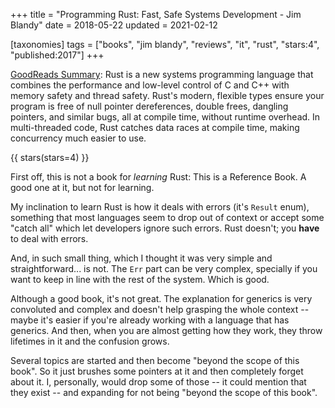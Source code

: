 +++
title = "Programming Rust: Fast, Safe Systems Development - Jim Blandy"
date = 2018-05-22
updated = 2021-02-12

[taxonomies]
tags = ["books", "jim blandy", "reviews", "it", "rust", "stars:4",
"published:2017"]
+++

[GoodReads Summary](https://www.goodreads.com/book/show/25550614-programming-rust):
Rust is a new systems programming language that combines the performance and
low-level control of C and C++ with memory safety and thread safety. Rust's
modern, flexible types ensure your program is free of null pointer
dereferences, double frees, dangling pointers, and similar bugs, all at
compile time, without runtime overhead. In multi-threaded code, Rust catches
data races at compile time, making concurrency much easier to use.

<!-- more -->

{{ stars(stars=4) }}

First off, this is not a book for *learning* Rust: This is a Reference Book. A
good one at it, but not for learning.

My inclination to learn Rust is how it deals with errors (it's `Result` enum),
something that most languages seem to drop out of context or accept some
"catch all" which let developers ignore such errors. Rust doesn't; you
<b>have</b> to deal with errors.

And, in such small thing, which I thought it was very simple and
straightforward... is not. The `Err` part can be very complex, specially if
you want to keep in line with the rest of the system. Which is good.

Although a good book, it's not great. The explanation for generics is very
convoluted and complex and doesn't help grasping the whole context -- maybe
it's easier if you're already working with a language that has generics. And
then, when you are almost getting how they work, they throw lifetimes in it
and the confusion grows. 

Several topics are started and then become "beyond the scope of this book". So
it just brushes some pointers at it and then completely forget about it. I,
personally, would drop some of those -- it could mention that they exist --
and expanding for not being "beyond the scope of this book".
